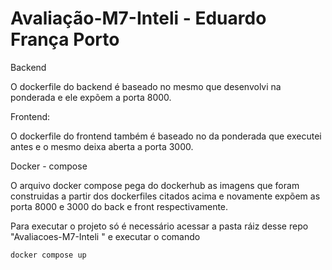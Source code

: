 # Avaliação-M7-Inteli - Eduardo França Porto

Backend

O dockerfile do backend é baseado no mesmo que desenvolvi na ponderada e ele expõem a porta 8000.

Frontend:

O dockerfile do frontend também é baseado no da ponderada que executei antes e o mesmo deixa aberta a porta 3000.

Docker - compose

O arquivo docker compose pega do dockerhub as imagens que foram construidas a partir dos dockerfiles citados acima e novamente expõem as porta 8000 e 3000 do back e front respectivamente.

Para executar o projeto só é necessário acessar a pasta ráiz desse repo "Avaliacoes-M7-Inteli " e executar o comando

`docker compose up`
